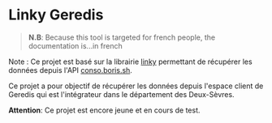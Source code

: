 # Linky Geredis

> **N.B**: Because this tool is targeted for french people, the documentation is...in french

Note : Ce projet est basé sur la librairie [linky](https://github.com/bokub/linky) permettant de récupérer les données
depuis l'API [conso.boris.sh](https://conso.boris.sh).

Ce projet a pour objectif de récupérer les données depuis l'espace client de Geredis qui est l'intégrateur dans le
département des Deux-Sèvres.

**Attention**: Ce projet est encore jeune et en cours de test.
